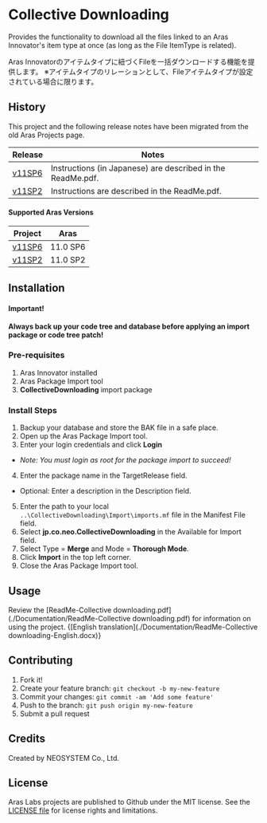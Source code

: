 # Collective Downloading

Provides the functionality to download all the files linked to an Aras Innovator's item type at once (as long as the File ItemType is related).

Aras Innovatorのアイテムタイプに紐づくFileを一括ダウンロードする機能を提供します。 ※アイテムタイプのリレーションとして、Fileアイテムタイプが設定されている場合に限ります。

## History

This project and the following release notes have been migrated from the old Aras Projects page.

Release | Notes
--------|--------
[v11SP6](https://github.com/ArasLabs/collective-downloading/releases/tag/v11SP6) | Instructions (in Japanese) are described in the ReadMe.pdf.
[v11SP2](https://github.com/ArasLabs/collective-downloading/releases/tag/v11SP2) | Instructions are described in the ReadMe.pdf.

#### Supported Aras Versions

Project | Aras
--------|------
[v11SP6](https://github.com/ArasLabs/collective-downloading/releases/tag/v11SP6) | 11.0 SP6
[v11SP2](https://github.com/ArasLabs/collective-downloading/releases/tag/v11SP2) | 11.0 SP2

## Installation

#### Important!
**Always back up your code tree and database before applying an import package or code tree patch!**

### Pre-requisites

1. Aras Innovator installed
2. Aras Package Import tool
3. **CollectiveDownloading** import package

### Install Steps

1. Backup your database and store the BAK file in a safe place.
2. Open up the Aras Package Import tool.
3. Enter your login credentials and click **Login**
  * _Note: You must login as root for the package import to succeed!_
4. Enter the package name in the TargetRelease field.
  * Optional: Enter a description in the Description field.
5. Enter the path to your local `..\CollectiveDownloading\Import\imports.mf` file in the Manifest File field.
6. Select **jp.co.neo.CollectiveDownloading** in the Available for Import field.
7. Select Type = **Merge** and Mode = **Thorough Mode**.
8. Click **Import** in the top left corner.
9. Close the Aras Package Import tool.

## Usage

Review the [ReadMe-Collective downloading.pdf](./Documentation/ReadMe-Collective downloading.pdf) for information on using the project. {[English translation](./Documentation/ReadMe-Collective downloading-English.docx)} 

## Contributing

1. Fork it!
2. Create your feature branch: `git checkout -b my-new-feature`
3. Commit your changes: `git commit -am 'Add some feature'`
4. Push to the branch: `git push origin my-new-feature`
5. Submit a pull request

## Credits

Created by NEOSYSTEM Co., Ltd.

## License

Aras Labs projects are published to Github under the MIT license. See the [LICENSE file](./LICENSE.md) for license rights and limitations.
